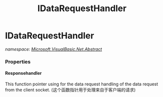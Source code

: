 ﻿---
title: IDataRequestHandler
---

# IDataRequestHandler
_namespace: [Microsoft.VisualBasic.Net.Abstract](N-Microsoft.VisualBasic.Net.Abstract.html)_






### Properties

#### Responsehandler
This function pointer using for the data request handling of the data request from the client socket.
 (这个函数指针用于处理来自于客户端的请求)
